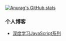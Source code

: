 [![Anurag's GitHub stats](https://github-readme-stats.vercel.app/api?username=qza6268963&theme=react&show_icons=true)](https://github.com/qza6268963)


### 个人博客
- [深度学习JavaScript系列](https://github.com/qza6268963/Blog/issues/7)
